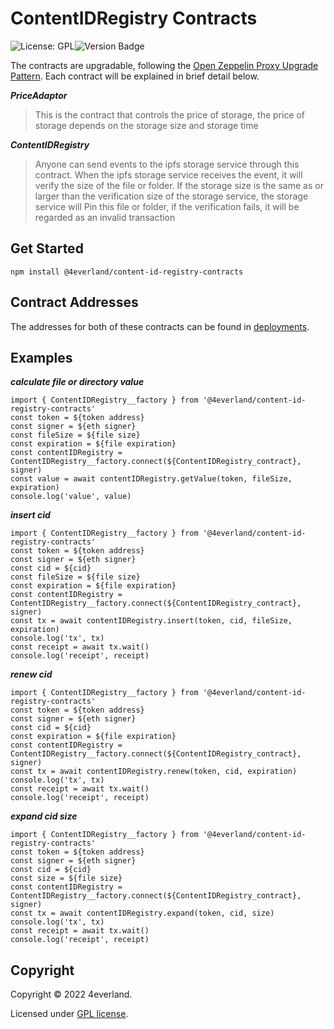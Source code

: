 # ContentIDRegistry Contracts

![License: GPL](https://img.shields.io/badge/license-GPLv2-blue)![Version Badge](https://img.shields.io/badge/version-0.4.4-lightgrey.svg)

The contracts are upgradable, following the [Open Zeppelin Proxy Upgrade Pattern](https://docs.openzeppelin.com/upgrades-plugins/1.x/proxies). Each contract will be explained in brief detail below.

**_PriceAdaptor_**

> This is the contract that controls the price of storage, the price of storage depends on the storage size and storage time

**_ContentIDRegistry_**

> Anyone can send events to the ipfs storage service through this contract. When the ipfs storage service receives the event, it will verify the size of the file or folder. If the storage size is the same as or larger than the verification size of the storage service, the storage service will Pin this file or folder, if the verification fails, it will be regarded as an invalid transaction

## Get Started

```
npm install @4everland/content-id-registry-contracts
```

## Contract Addresses

The addresses for both of these contracts can be found in [deployments](https://github.com/4everland/ContentIDRegistry-contracts/tree/master/deployments).

## Examples

**_calculate file or directory value_**

```
import { ContentIDRegistry__factory } from '@4everland/content-id-registry-contracts'
const token = ${token address}
const signer = ${eth signer}
const fileSize = ${file size}
const expiration = ${file expiration}
const contentIDRegistry = ContentIDRegistry__factory.connect(${ContentIDRegistry_contract}, signer)
const value = await contentIDRegistry.getValue(token, fileSize, expiration)
console.log('value', value)
```

**_insert cid_**

```
import { ContentIDRegistry__factory } from '@4everland/content-id-registry-contracts'
const token = ${token address}
const signer = ${eth signer}
const cid = ${cid}
const fileSize = ${file size}
const expiration = ${file expiration}
const contentIDRegistry = ContentIDRegistry__factory.connect(${ContentIDRegistry_contract}, signer)
const tx = await contentIDRegistry.insert(token, cid, fileSize, expiration)
console.log('tx', tx)
const receipt = await tx.wait()
console.log('receipt', receipt)
```

**_renew cid_**

```
import { ContentIDRegistry__factory } from '@4everland/content-id-registry-contracts'
const token = ${token address}
const signer = ${eth signer}
const cid = ${cid}
const expiration = ${file expiration}
const contentIDRegistry = ContentIDRegistry__factory.connect(${ContentIDRegistry_contract}, signer)
const tx = await contentIDRegistry.renew(token, cid, expiration)
console.log('tx', tx)
const receipt = await tx.wait()
console.log('receipt', receipt)
```

**_expand cid size_**

```
import { ContentIDRegistry__factory } from '@4everland/content-id-registry-contracts'
const token = ${token address}
const signer = ${eth signer}
const cid = ${cid}
const size = ${file size}
const contentIDRegistry = ContentIDRegistry__factory.connect(${ContentIDRegistry_contract}, signer)
const tx = await contentIDRegistry.expand(token, cid, size)
console.log('tx', tx)
const receipt = await tx.wait()
console.log('receipt', receipt)
```

## Copyright

Copyright &copy; 2022 4everland.

Licensed under [GPL license](LICENSE).
